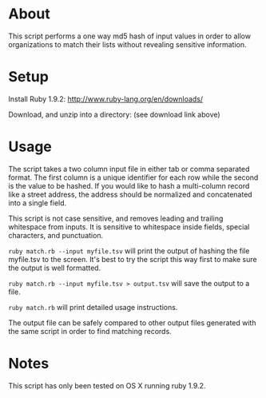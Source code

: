 # About

This script performs a one way md5 hash of input values in order to allow organizations to match their lists without revealing sensitive information. 

# Setup

Install Ruby 1.9.2:
http://www.ruby-lang.org/en/downloads/

Download, and unzip into a directory:
(see download link above)

# Usage

The script takes a two column input file in either tab or comma separated format. The first column is a unique identifier for each row while the second is the value to be hashed. If you would like to hash a multi-column record like a street address, the address should be normalized and concatenated into a single field.

This script is not case sensitive, and removes leading and trailing whitespace from inputs. It is sensitive to whitespace inside fields, special characters, and punctuation. 

`ruby match.rb --input myfile.tsv`
will print the output of hashing the file myfile.tsv to the screen. It's best to try the script this way first to make sure the output is well formatted. 

`ruby match.rb --input myfile.tsv > output.tsv` 
will save the output to a file. 

`ruby match.rb`
will print detailed usage instructions. 

The output file can be safely compared to other output files generated with the same script in order to find matching records. 

# Notes

This script has only been tested on OS X running ruby 1.9.2.


